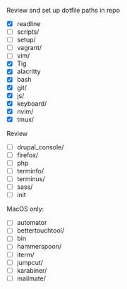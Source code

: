 Review and set up dotfile paths in repo

- [x] readline
- [ ] scripts/
- [ ] setup/
- [ ] vagrant/
- [ ] vim/
- [x] Tig
- [x] alacritty
- [x] bash
- [x] git/
- [x] js/
- [x] keyboard/
- [x] nvim/
- [x] tmux/

Review

- [ ] drupal_console/
- [ ] firefox/
- [ ] php
- [ ] terminfo/
- [ ] terminus/
- [ ] sass/
- [ ] init

MacOS only:

- [ ] automator
- [ ] bettertouchtool/
- [ ] bin
- [ ] hammerspoon/
- [ ] iterm/
- [ ] jumpcut/
- [ ] karabiner/
- [ ] mailmate/
